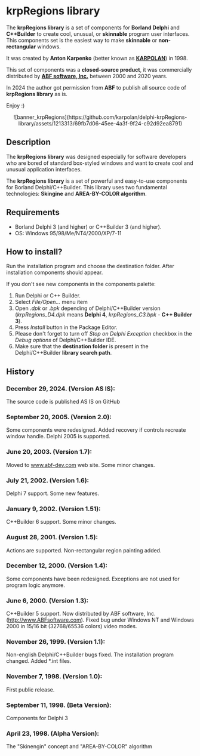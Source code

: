 # krpRegions library
The **krpRegions library** is a set of components for **Borland Delphi** and **C++Builder** to create cool, unusual, or **skinnable** program user interfaces. This components set is the easiest way to make **skinnable** or **non-rectangular** windows.

It was created by **Anton Karpenko** (better known as [**KARPOLAN**](https://karpolan.com)) in 1998.

This set of components was a **closed-source product**, it was commercially distributed by [**ABF software, Inc.**](https://abf-dev.com) between 2000 and 2020  years.

In 2024 the author got permission from **ABF** to publish all source code of **krpRegions library** as is.

Enjoy :)

<center>  
![banner_krpRegions](https://github.com/karpolan/delphi-krpRegions-library/assets/1213313/69fb7d06-45ee-4a3f-9f24-c92d92ea8791)
</center>


## Description
The **krpRegions library** was designed especially for software developers who are bored of standard box-styled windows and want to create cool and unusual application interfaces.

The **krpRegions library** is a set of powerful and easy-to-use components for Borland Delphi/C++Builder. This library uses two fundamental technologies: **Skingine** and **AREA-BY-COLOR algorithm**. 


## Requirements
* Borland Delphi 3 (and  higher) or C++Builder 3 (and higher). 
* OS: Windows 95/98/Me/NT4/2000/XP/7-11


## How to install?
Run the installation program and choose the destination folder. After installation components should appear.

If you don't see new components in the components palette:
1. Run Delphi or C++ Builder.
2. Select *File/Open...* menu item
3. Open *.dpk* or *.bpk* depending of Delphi/C++Builder version (*krpRegions_D4.dpk* means **Delphi 4**, *krpRegions_C3.bpk* - **C++ Builder 3**).
4. Press *Install* button in the Package Editor.
5. Please don't forget to turn off *Stop on Delphi Exception* checkbox in the *Debug options* of Delphi/C++Builder IDE.
6. Make sure that the **destination folder** is present in the Delphi/C++Builder **library search path**.


## History

### December 29, 2024. (Version AS IS):
The source code is published AS IS on GitHub

### September 20, 2005. (Version 2.0):
Some components were redesigned. Added recovery if controls recreate window handle. Delphi 2005 is supported. 

### June 20, 2003. (Version 1.7):
Moved to www.abf-dev.com web site. Some minor changes.

### July 21, 2002. (Version 1.6):
Delphi 7 support. Some new features.

### January 9, 2002. (Version 1.51):
C++Builder 6 support. Some minor changes.

### August 28, 2001. (Version 1.5):
Actions are supported. Non-rectangular region painting added.

### December 12, 2000. (Version 1.4):
Some components have been redesigned. Exceptions are not used for program logic anymore.

### June 6, 2000. (Version 1.3):
C++Builder 5 support. Now distributed by ABF software, Inc. (http://www.ABFsoftware.com). Fixed bug under Windows NT and Windows 2000 in 15/16 bit (32768/65536 colors) video modes.

### November 26, 1999. (Version 1.1):
Non-english Delphi/C++Builder bugs fixed. The installation program changed. Added *.int files.

### November 7, 1998. (Version 1.0):
First public release.

### September 11, 1998. (Beta Version):
Components for Delphi 3

### April 23, 1998. (Alpha Version):
The "Skinengin" concept and "AREA-BY-COLOR" algorithm
